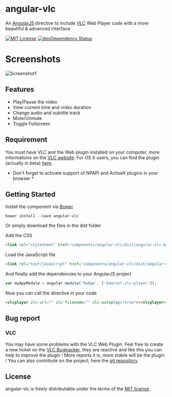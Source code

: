 angular-vlc
===========

An [AngularJS](https://angularjs.org/) directive to include [VLC](http://www.videolan.org/) Web Player code with a more beautiful &amp; advanced interface

[![MIT License](http://img.shields.io/badge/license-MIT-blue.svg?style=flat)](http://opensource.org/licenses/MIT)
[![devDependency Status](https://david-dm.org/tuxity/angular-vlc/dev-status.svg)](https://david-dm.org/tuxity/angular-vlc#info=devDependencies)


# Screenshots

![Screenshot1](https://i.gyazo.com/6e0410a0d1fa2073a8f673fc6826e879.png "angular-vlc video player")


## Features

* Play/Pause the video
* View current time and video duration
* Change audio and subtitle track
* Mute/Unmute
* Toggle Fullscreen


## Requirement

You must have VLC and the Web plugin installed on your computer, more informations on the [VLC website](http://www.videolan.org/).
For OS X users, you can find the plugin (actually in beta) [here](http://download.videolan.org/pub/videolan/vlc/2.2.4/macosx/VLC-webplugin-2.2.1.dmg).

* Don't forget to activate support of NPAPI and ActiveX plugins in your browser *


## Getting Started

Install the component via [Bower](http://bower.io/)

```shell
bower install --save angular-vlc
```

Or simply download the files in the dist folder

Add the CSS

```html
<link rel="stylesheet" href="components/angular-vlc/dist/angular-vlc.min.css">
```

Load the JavaScript file

```html
<link rel="text/javascript" href="components/angular-vlc/dist/angular-vlc.min.js">
```

And finally add the dependencies to your AngularJS project

```javascript
var myAppModule = angular.module('MyApp', ['kdarcel.vlc-player']);
```

Now you can call the directive in your code

```html
<vlcplayer vlc-url="" vlc-filename="" vlc-autoplay="true"></vlcplayer>
```


## Bug report

### VLC

You may have some problems with the VLC Web Plugin. Feel free to create a new ticket on the [VLC Bugtracker](https://code.videolan.org/videolan/npapi-vlc/issues), they are reactive and like this you can help to improve the plugin ! More reports it is, more stable will be the plugin !
You can also contribute on the project, here the [git repository](https://code.videolan.org/videolan/npapi-vlc)


## License

angular-vlc is freely distributable under the terms of the [MIT license](http://opensource.org/licenses/MIT).
